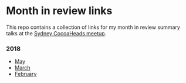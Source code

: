 # Month in review links
This repo contains a collection of links for my month in review summary talks at the [Sydney CocoaHeads meetup](https://www.meetup.com/en-AU/sydneycocoaheads/).

### 2018
* [May](/2018-05/2018-05.md)
* [March](/2018-05/2018-03.md)
* [February](/2018-05/2018-02.md)
